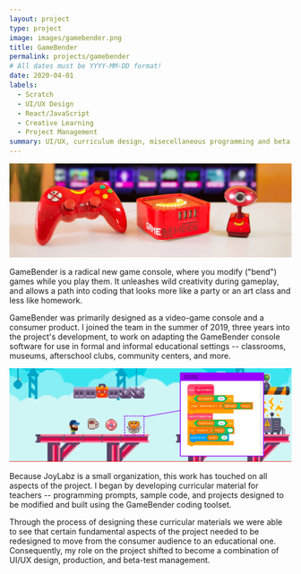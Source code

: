 ```yaml
---	
layout: project	
type: project	
image: images/gamebender.png	
title: GameBender	
permalink: projects/gamebender	
# All dates must be YYYY-MM-DD format!	
date: 2020-04-01	
labels:	
  - Scratch	
  - UI/UX Design	
  - React/JavaScript
  - Creative Learning	
  - Project Management	
summary: UI/UX, curriculum design, misecellaneous programming and beta test management for a set of playful coding tools built on top of Scratch.	
---	
```


<img class="ui image" src="../images/gamebender-header-image.jpg">	

GameBender is a radical new game console, where you modify ("bend") games while you play them. It unleashes wild creativity during gameplay, and allows a path into coding that looks more like a party or an art class and less like homework.	

GameBender was primarily designed as a video-game console and a consumer product.  I joined the team in the summer of 2019, three years into the project's development, to work on adapting the GameBender console software for use in formal and informal educational settings -- classrooms, museums, afterschool clubs, community centers, and more.	

<img class="ui image" src="../images/code_header.png">	

Because JoyLabz is a small organization, this work has touched on all aspects of the project.  I began by developing curricular material for teachers -- programming prompts, sample code, and projects designed to be modified and built using the GameBender coding toolset.  	

Through the process of designing these curricular materials we were able to see that certain fundamental aspects of the project needed to be redesigned to move from the consumer audience to an educational one.  Consequently, my role on the project shifted to become a combination of UI/UX design, production, and beta-test management.
